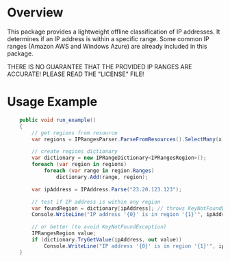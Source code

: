 Overview
========

This package provides a lightweight offline classification of IP addresses. 
It determines if an IP address is within a specific range. Some common IP 
ranges (Amazon AWS and Windows Azure) are already included in this package.

THERE IS NO GUARANTEE THAT THE PROVIDED IP RANGES ARE ACCURATE!
PLEASE READ THE "LICENSE" FILE!

Usage Example
=============

```c#
    public void run_example()
    {
        // get regions from resource
        var regions = IPRangesParser.ParseFromResources().SelectMany(x => x.Regions);

        // create regions dictionary
        var dictionary = new IPRangeDictionary<IPRangesRegion>();
        foreach (var region in regions)
            foreach (var range in region.Ranges)
                dictionary.Add(range, region);

        var ipAddress = IPAddress.Parse("23.20.123.123");

        // test if IP address is within any region
        var foundRegion = dictionary[ipAddress]; // throws KeyNotFoundException if not found
        Console.WriteLine("IP address '{0}' is in region '{1}'", ipAddress, foundRegion);

        // or better (to avoid KeyNotFoundException)
        IPRangesRegion value;
        if (dictionary.TryGetValue(ipAddress, out value))
            Console.WriteLine("IP address '{0}' is in region '{1}'", ipAddress, foundRegion);
    }
```